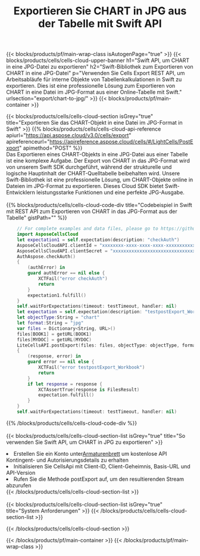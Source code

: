 ﻿---
title:  Exportieren Sie CHART in JPG aus der Tabelle mit Swift API
description: Aspose.Cells Cloud REST API unterstützt den Export von Excel Dateien und internen Objekten in Formatdateien. SDK unterstützt Arten von Entwicklungssprachen. Dazu gehören Android, C#, Go, Java, NodeJS, Perl, PHP, Python, Ruby und Swift.
url: /de/swift/export/chart-to-jpg/
---
{{< blocks/products/pf/main-wrap-class isAutogenPage="true" >}}
{{< blocks/products/cells/cells-cloud-upper-banner h1="Swift API, um CHART in eine JPG-Datei zu exportieren" h2="Swift-Bibliothek zum Exportieren von CHART in eine JPG-Datei" p="Verwenden Sie Cells Export REST API, um Arbeitsabläufe für interne Objekte von Tabellenkalkulationen in Swift zu exportieren. Dies ist eine professionelle Lösung zum Exportieren von CHART in eine Datei im JPG-Format aus einer Online-Tabelle mit Swift." urlsection="export/chart-to-jpg/" >}}
{{< blocks/products/pf/main-container >}}

{{< blocks/products/cells/cells-cloud-section isGrey="true" title="Exportieren Sie das CHART-Objekt in eine Datei im JPG-Format in Swift" >}}
{{% blocks/products/cells/cells-cloud-api-reference apiurl="https://api.aspose.cloud/v3.0/cells/export" apireferenceurl="https://apireference.aspose.cloud/cells/#/LightCells/PostExport" apimethod="POST" %}}
<br/>
Das Exportieren eines CHART-Objekts in eine JPG-Datei aus einer Tabelle ist eine komplexe Aufgabe. Der Export von CHART in das JPG-Format wird von unserem Swift SDK durchgeführt, während der strukturelle und logische Hauptinhalt der CHART-Quelltabelle beibehalten wird. Unsere Swift-Bibliothek ist eine professionelle Lösung, um CHART-Objekte online in Dateien im JPG-Format zu exportieren. Dieses Cloud SDK bietet Swift-Entwicklern leistungsstarke Funktionen und eine perfekte JPG-Ausgabe.
<br/>
<br/>
{{% blocks/products/cells/cells-cloud-code-div title="Codebeispiel in Swift mit REST API zum Exportieren von CHART in das JPG-Format aus der Tabelle" gistPath="" %}}
  
```swift
    // For complete examples and data files, please go to https://github.com/aspose-cells-cloud/aspose-cells-cloud-swift/
    import AsposeCellsCloud
    let expectation1 = self.expectation(description: "checkAuth")
    AsposeCellsCloudAPI.clientId = "xxxxxxxx-xxxx-xxxx-xxxx-xxxxxxxxxxxx"
    AsposeCellsCloudAPI.clientSecret = "xxxxxxxxxxxxxxxxxxxxxxxxxxxxxxxx"
    AuthAspose.checkAuth()
    {
        (authError) in
        guard authError == nil else {
            XCTFail("error checkAuth")
            return
        }
        expectation1.fulfill()
    }
    self.waitForExpectations(timeout: testTimeout, handler: nil)
    let expectation = self.expectation(description: "testpostExport_Workbook")
    let objectType:String = "chart"
    let format:String = "jpg"
    var files = Dictionary<String, URL>()
    files[BOOK1] = getURL(BOOK1)
    files[MYDOC] = getURL(MYDOC)        
    LiteCellsAPI.postExport(files: files, objectType: objectType, format: format)
    {
        (response, error) in
        guard error == nil else {
            XCTFail("error testpostExport_Workbook")
            return
        }        
        if let response = response {
            XCTAssertTrue(response is FilesResult)
            expectation.fulfill()
        }
    }
    self.waitForExpectations(timeout: testTimeout, handler: nil)
```
   
{{% /blocks/products/cells/cells-cloud-code-div %}}
<br/>
<br/>
{{< blocks/products/cells/cells-cloud-section-list isGrey="true" title="So verwenden Sie Swift API, um CHART in JPG zu exportieren" >}}
<li> Erstellen Sie ein Konto unter<a href="https://dashboard.aspose.cloud/">Armaturenbrett</a> um kostenlose API Kontingent- und Autorisierungsdetails zu erhalten</li>
<li>Initialisieren Sie CellsApi mit Client-ID, Client-Geheimnis, Basis-URL und API-Version</li>
<li>Rufen Sie die Methode postExport auf, um den resultierenden Stream abzurufen</li>
{{< /blocks/products/cells/cells-cloud-section-list >}}
<br/>
<br/>
{{< blocks/products/cells/cells-cloud-section-list isGrey="true" title="System Anforderungen" >}}
{{< /blocks/products/cells/cells-cloud-section-list >}}

{{< /blocks/products/cells/cells-cloud-section >}}

{{< /blocks/products/pf/main-container >}}
{{< /blocks/products/pf/main-wrap-class >}}
